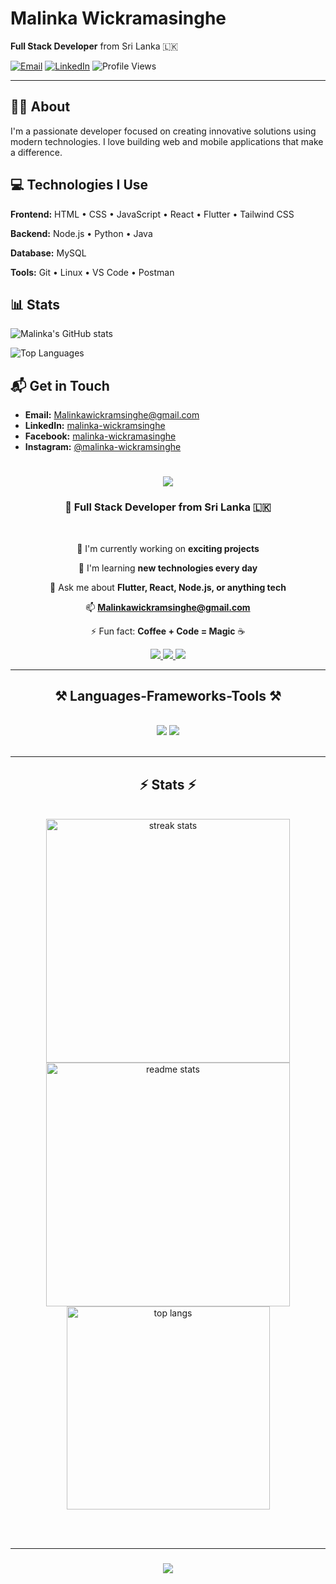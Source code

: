 # Malinka Wickramasinghe

**Full Stack Developer** from Sri Lanka 🇱🇰

[![Email](https://img.shields.io/badge/-Malinkawickramsinghe@gmail.com-c14438?style=flat&logo=Gmail&logoColor=white)](mailto:Malinkawickramsinghe@gmail.com)
[![LinkedIn](https://img.shields.io/badge/-LinkedIn-0077B5?style=flat&logo=Linkedin&logoColor=white)](https://linkedin.com/in/malinka-wickramsinghe)
![Profile Views](https://komarev.com/ghpvc/?username=malinkakaw&color=brightgreen)

---

## 🧑‍💻 About

I'm a passionate developer focused on creating innovative solutions using modern technologies. I love building web and mobile applications that make a difference.

## 💻 Technologies I Use

**Frontend:** HTML • CSS • JavaScript • React • Flutter • Tailwind CSS

**Backend:** Node.js • Python • Java

**Database:** MySQL

**Tools:** Git • Linux • VS Code • Postman

## 📊 Stats

![Malinka's GitHub stats](https://github-readme-stats.vercel.app/api?username=malinkakaw&show_icons=true&theme=github_dark)

![Top Languages](https://github-readme-stats.vercel.app/api/top-langs/?username=malinkakaw&layout=compact&theme=github_dark)

## 📬 Get in Touch

- **Email:** Malinkawickramsinghe@gmail.com
- **LinkedIn:** [malinka-wickramsinghe](https://linkedin.com/in/malinka-wickramsinghe)
- **Facebook:** [malinka-wickramasinghe](https://fb.com/malinka-wickramasinghe)
- **Instagram:** [@malinka-wickramsinghe](https://instagram.com/malinka-wickramsinghe)
<h1 align="center">
  <img src="https://readme-typing-svg.herokuapp.com?font=Righteous&size=35&center=true&vCenter=true&width=500&height=70&duration=4000&lines=Hi+There!+👋;I'm+Malinka+Wickramasinghe!;Full+Stack+Developer+🚀" />
</h1>

<h3 align="center">🌟 Full Stack Developer from Sri Lanka 🇱🇰</h3>

<br/>

<div align="center">
 
 🔭 I'm currently working on **exciting projects**
 
 🌱 I'm learning **new technologies every day**
 
 💬 Ask me about **Flutter, React, Node.js, or anything tech**

 📫 **Malinkawickramsinghe@gmail.com**
 
 ⚡ Fun fact: **Coffee + Code = Magic** ☕

 </div>
 
<div align="center"> 
  <a href="mailto:Malinkawickramsinghe@gmail.com">
    <img src="https://img.shields.io/badge/Gmail-333333?style=for-the-badge&logo=gmail&logoColor=red" />
  </a>
  <a href="https://linkedin.com/in/malinka-wickramsinghe" target="_blank">
    <img src="https://img.shields.io/badge/LinkedIn-0077B5?style=for-the-badge&logo=linkedin&logoColor=white" target="_blank" />
  </a>
  <a href="https://instagram.com/malinka-wickramsinghe" target="_blank">
    <img src="https://img.shields.io/badge/Instagram-E4405F?style=for-the-badge&logo=instagram&logoColor=white" target="_blank" />
  </a>
</div>

<hr/>

<h2 align="center">⚒️ Languages-Frameworks-Tools ⚒️</h2>
<br/>
<div align="center">
    <img src="https://skillicons.dev/icons?i=html,css,javascript,react,flutter,tailwind" />
    <img src="https://skillicons.dev/icons?i=nodejs,python,java,mysql,git,linux" /><br>
</div>

<br/>
<hr/>

<h2 align="center">⚡ Stats ⚡</h2>
<br>
<div align=center>
  <img width=390 src="https://github-readme-streak-stats-salesp07.vercel.app/?user=malinkakaw&count_private=true&theme=react&border_radius=10" alt="streak stats"/>
  <img width=390 src="https://github-readme-stats-salesp07.vercel.app/api?username=malinkakaw&count_private=true&show_icons=true&theme=react&rank_icon=github&border_radius=10" alt="readme stats" />
  <br/>
  <img width=325 align="center" src="https://github-readme-stats-salesp07.vercel.app/api/top-langs/?username=malinkakaw&hide=HTML&langs_count=8&layout=compact&theme=react&border_radius=10&size_weight=0.5&count_weight=0.5&exclude_repo=github-readme-stats" alt="top langs" />
</div>

<br/><br/>

<hr/>

<h3 align="center">
    <img src="https://readme-typing-svg.herokuapp.com/?font=Righteous&size=25&center=true&vCenter=true&width=500&height=70&duration=4000&lines=Thanks+for+visiting!+✌️;+Shoot+me+a+message+on+LinkedIn!;I'm+always+down+to+collab+:)">
</h3>

<br/>
